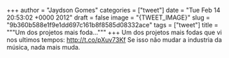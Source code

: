 
+++
author = "Jaydson Gomes"
categories = ["tweet"]
date = "Tue Feb 14 20:53:02 +0000 2012"
draft = false
image = "{TWEET_IMAGE}"
slug = "9b360b588e1f9e1dd697c161b8f8585d08332ace"
tags = ["tweet"]
title = """Um dos projetos mais foda..."""
+++
Um dos projetos mais fodas que vi nos ultimos tempos: http://t.co/pXuv73Kf Se isso não mudar a industria da música, nada mais muda.
